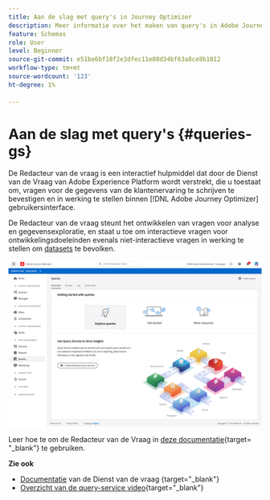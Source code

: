 ```yaml
---
title: Aan de slag met query's in Journey Optimizer
description: Meer informatie over het maken van query's in Adobe Journey Optimizer
feature: Schemas
role: User
level: Beginner
source-git-commit: e51be6bf18f2e3dfec11e80d34bf63a8ce8b1012
workflow-type: tm+mt
source-wordcount: '123'
ht-degree: 1%

---
```


# Aan de slag met query&#39;s {#queries-gs}

De Redacteur van de vraag is een interactief hulpmiddel dat door de Dienst van de Vraag van Adobe Experience Platform wordt verstrekt, die u toestaat om, vragen voor de gegevens van de klantenervaring te schrijven te bevestigen en in werking te stellen binnen [!DNL Adobe Journey Optimizer] gebruikersinterface.

De Redacteur van de vraag steunt het ontwikkelen van vragen voor analyse en gegevensexploratie, en staat u toe om interactieve vragen voor ontwikkelingsdoeleinden evenals niet-interactieve vragen in werking te stellen om [datasets](get-started-datasets.md) te bevolken.


![](assets/queries-home.png)

Leer hoe te om de Redacteur van de Vraag in [deze documentatie](https://experienceleague.adobe.com/docs/experience-platform/query/ui/user-guide.html){target= &quot;_blank&quot;} te gebruiken.

**Zie ook**

* [Documentatie](https://experienceleague-review.corp.adobe.com/docs/experience-platform/query/home.html) van de Dienst van de vraag {target=&quot;_blank&quot;}
* [Overzicht van de query-service video](https://experienceleague-review.corp.adobe.com/docs/platform-learn/tutorials/queries/understanding-query-service.html){target=&quot;_blank&quot;}
